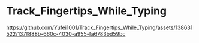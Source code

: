# Track_Fingertips_While_Typing



https://github.com/Yufei1001/Track_Fingertips_While_Typing/assets/138631522/137f888b-660c-4030-a955-fa6783bd59bc


